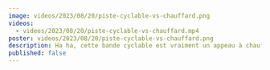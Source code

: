 ```yaml
---
image: videos/2023/08/20/piste-cyclable-vs-chauffard.png
videos:
  - videos/2023/08/20/piste-cyclable-vs-chauffard.mp4
poster: videos/2023/08/20/piste-cyclable-vs-chauffard.png
description: Ha ha, cette bande cyclable est vraiment un appeau à chauffards 😅
published: false
---
```

